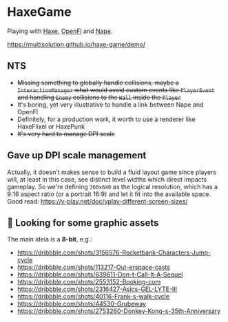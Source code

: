 # HaxeGame

Playing with [Haxe](https://haxe.org/), [OpenFl](http://www.openfl.org/) and [Nape](http://napephys.com/).

https://multisolution.github.io/haxe-game/demo/

## NTS
- <strike>Missing something to globally handle collisions, maybe a `InteractionManager` what would avoid custom events like `PlayerEvent` and handling `Enemy` collisions to the `Wall` inside the `Player`</strike>
- It's boring, yet very illustrative to handle a link between Nape and OpenFl
- Definitely, for a production work, it worth to use a renderer like HaxeFlixel or HaxePunk
- <strike>It's very hard to manage DPI scale</strike>

## Gave up DPI scale management

Actually, it doesn't makes sense to build a fluid layout game since players will, at least in this case, see distinct level widths which direct impacts gameplay. So we're defining `360x640` as the logical resolution, which has a 9:16 aspect ratio (or a portrait 16:9) and let it fit into the available space. Good read: https://v-play.net/doc/vplay-different-screen-sizes/

## 🎨 Looking for some graphic assets

The main ideia is a **8-bit**, e.g.:
* https://dribbble.com/shots/3156576-Rocketbank-Characters-Jump-cycle
* https://dribbble.com/shots/113217-Out-erspace-casts
* https://dribbble.com/shots/639611-Don-t-Call-It-A-Sequel
* https://dribbble.com/shots/2553152-Booking-com
* https://dribbble.com/shots/2316427-Asics-GEL-LYTE-III
* https://dribbble.com/shots/40116-Frank-s-walk-cycle
* https://dribbble.com/shots/44530-Grubeway
* https://dribbble.com/shots/2753260-Donkey-Kong-s-35th-Anniversary

